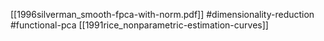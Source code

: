 [[1996silverman_smooth-fpca-with-norm.pdf]]
#dimensionality-reduction #functional-pca
[[1991rice_nonparametric-estimation-curves]]

